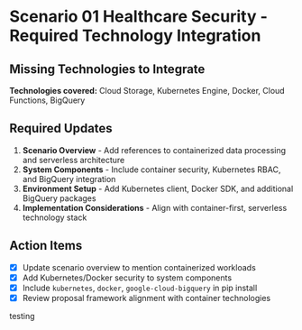 # Scenario 01 Healthcare Security - Required Technology Integration

## Missing Technologies to Integrate

**Technologies covered:** Cloud Storage, Kubernetes Engine, Docker, Cloud Functions, BigQuery

## Required Updates

1. **Scenario Overview** - Add references to containerized data processing and serverless architecture
2. **System Components** - Include container security, Kubernetes RBAC, and BigQuery integration
3. **Environment Setup** - Add Kubernetes client, Docker SDK, and additional BigQuery packages
4. **Implementation Considerations** - Align with container-first, serverless technology stack

## Action Items

- [x] Update scenario overview to mention containerized workloads
- [x] Add Kubernetes/Docker security to system components
- [x] Include `kubernetes`, `docker`, `google-cloud-bigquery` in pip install
- [x] Review proposal framework alignment with container technologies

testing